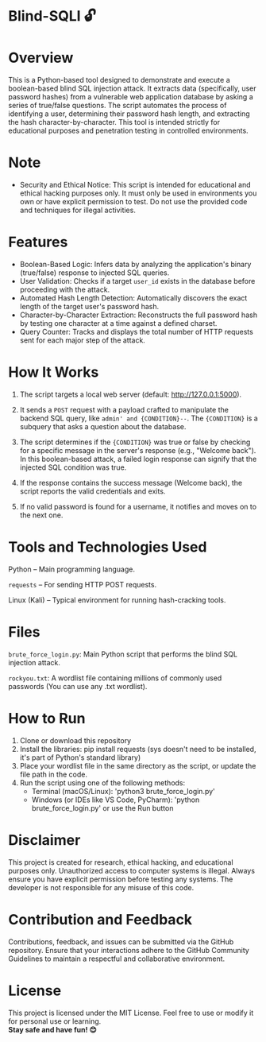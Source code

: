 # Blind-SQLI 🔓

# Overview
This is a Python-based tool designed to demonstrate and execute a boolean-based blind SQL injection attack. It extracts data (specifically, user password hashes) from a vulnerable web application database by asking a series of true/false questions. The script automates the process of identifying a user, determining their password hash length, and extracting the hash character-by-character. This tool is intended strictly for educational purposes and penetration testing in controlled environments.

# Note
- Security and Ethical Notice: This script is intended for educational and ethical hacking purposes only. It must only be used in environments you own or have explicit permission to test. Do not use the provided code and techniques for illegal activities.

# Features
- Boolean-Based Logic: Infers data by analyzing the application's binary (true/false) response to injected SQL queries.
- User Validation: Checks if a target `user_id` exists in the database before proceeding with the attack.
- Automated Hash Length Detection: Automatically discovers the exact length of the target user's password hash.
- Character-by-Character Extraction: Reconstructs the full password hash by testing one character at a time against a defined charset.
- Query Counter: Tracks and displays the total number of HTTP requests sent for each major step of the attack.

# How It Works
1. The script targets a local web server (default: http://127.0.0.1:5000).

2. It sends a `POST` request with a payload crafted to manipulate the backend SQL query, like `admin' and {CONDITION}--`. The `{CONDITION}` is a subquery that asks a question about the database.

3. The script determines if the `{CONDITION}` was true or false by checking for a specific message in the server's response (e.g., "Welcome back"). In this boolean-based attack, a failed login response can signify that the injected SQL condition was true.

4. If the response contains the success message (Welcome back), the script reports the valid credentials and exits.

5. If no valid password is found for a username, it notifies and moves on to the next one.

# Tools and Technologies Used
Python – Main programming language.

`requests` – For sending HTTP POST requests.

Linux (Kali) – Typical environment for running hash-cracking tools.

# Files
`brute_force_login.py`: Main Python script that performs the blind SQL injection attack.

`rockyou.txt`: A wordlist file containing millions of commonly used passwords (You can use any .txt wordlist).

# How to Run
1. Clone or download this repository
2. Install the libraries: pip install requests (sys doesn't need to be installed, it's part of Python's standard library)
3. Place your wordlist file in the same directory as the script, or update the file path in the code.
4. Run the script using one of the following methods:
   - Terminal (macOS/Linux): 'python3 brute_force_login.py'
   - Windows (or IDEs like VS Code, PyCharm): 'python brute_force_login.py' or use the Run button

# Disclaimer
This project is created for research, ethical hacking, and educational purposes only. Unauthorized access to computer systems is illegal. Always ensure you have explicit permission before testing any systems. The developer is not responsible for any misuse of this code.

# Contribution and Feedback
Contributions, feedback, and issues can be submitted via the GitHub repository. Ensure that your interactions adhere to the GitHub Community Guidelines to maintain a respectful and collaborative environment.

# License
This project is licensed under the MIT License. Feel free to use or modify it for personal use or learning.
<br>**Stay safe and have fun! 😊**
